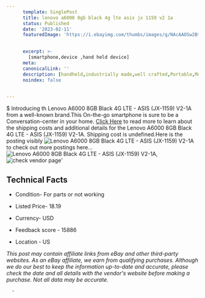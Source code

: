```yaml
---
      template: SinglePost
      title: lenovo a6000 8gb black 4g lte asis jx 1159 v2 1a
      status: Published
      date: '2023-02-11'
      featuredImage: 'https://i.ebayimg.com/thumbs/images/g/NAcAAOSw2Btjsvx3/s-l225.jpg'
       

      excerpt: >-
        [smartphone,device ,hand held device]
      meta:
      canonicalLink: ''
      description: [handheld,industrially made,well crafted,Portable,Mobile,Compact,Convenient,Lightweight,Maneuverable,Man-portable,Miniature,Carriable,Hand-held,Light,Holdable,Transportable,Mobile device,Pocket-sized,On-the-go,Wireless,Cordless,Compact size,Convenient size, smartphone,device ,hand held device]
      noindex: false
      

---
```

$
      Introducing th Lenovo A6000 8GB Black 4G LTE  - ASIS (JX-1159) V2-1A from a well-known brand.This On-the-go smartphone is sure to be a Conversation-center in your home. [Click Here](https://www.ebay.com/itm/134395109202?hash=item1f4a929f52%3Ag%3ANAcAAOSw2Btjsvx3&mkevt=1&mkcid=1&mkrid=711-53200-19255-0&campid=%253CePNCampaignId%253E&customid=%253CreferenceId%253E&toolid=10049) to read more to learn about the shipping costs and additional details for the Lenovo A6000 8GB Black 4G LTE  - ASIS (JX-1159) V2-1A. Shipping cost is undefined.Here is the posting visibly ![Lenovo A6000 8GB Black 4G LTE  - ASIS (JX-1159) V2-1A](https://i.ebayimg.com/thumbs/images/g/NAcAAOSw2Btjsvx3/s-l225.jpg) to check out more postings here... ![Lenovo A6000 8GB Black 4G LTE  - ASIS (JX-1159) V2-1A](https://i.ebayimg.com/images/g/NAcAAOSw2Btjsvx3/s-l1600.jpg), ![check vendor page](https://origin-galleryplus.ebayimg.com/ws/web/134395109202_2_0_1/225x225.jpg,https://origin-galleryplus.ebayimg.com/ws/web/134395109202_3_0_1/225x225.jpg,https://origin-galleryplus.ebayimg.com/ws/web/134395109202_4_0_1/225x225.jpg)'

      

 ## Technical Facts 



     
      

 - Condition- For parts or not working 


      

 - Listed Price- 18.19 


      

 - Currency- USD 


      

 - Feedback score - 15886 


      

 - Location - US 


      
      

 *_This post may contain affiliate links from eBay and other third-party websites. As an eBay affiliate, we earn from qualifying purchases. Although we do our best to keep the information up-to-date and accurate, please check the date and all details with the vendor's website before making a purchase. Not all data may be accurate._*




      -
